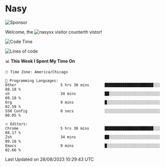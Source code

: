 # Nasy

<!--
<p align="center">
<img height="200" src="https://github-readme-stats.vercel.app/api?username=nasyxx&count_private=true&show_icons=true&theme=dracula&include_all_commits=true"/>
<img height="200" src="https://github-readme-stats.vercel.app/api/top-langs/?username=nasyxx&theme=dracula&hide=html,jupyter+notebook&count_private=true&show_icons=true"/>
</p>

  
----------------
-->

![Sponsor](https://img.shields.io/static/v1.svg?label=Sponsor&message=%E2%9D%A4&logo=GitHub&style=flat&color=pink)
 
Welcome, the ![nasyxx visitor counter](https://count.getloli.com/get/@nasyxx?theme=rule34)th vistor!
 
<!--START_SECTION:waka-->
![Code Time](http://img.shields.io/badge/Code%20Time-3%2C664%20hrs%2037%20mins-blue)

![Lines of code](https://img.shields.io/badge/From%20Hello%20World%20I%27ve%20Written-6.3%20million%20lines%20of%20code-blue)

📊 **This Week I Spent My Time On** 

```text
🕑︎ Time Zone: America/Chicago

💬 Programming Languages: 
Other                    5 hrs 30 mins       ██████████████████████░░░   88.18 % 
sh                       34 mins             ██░░░░░░░░░░░░░░░░░░░░░░░   09.18 % 
Org                      9 mins              █░░░░░░░░░░░░░░░░░░░░░░░░   02.59 % 
SSH Config               0 secs              ░░░░░░░░░░░░░░░░░░░░░░░░░   00.05 % 

🔥 Editors: 
Chrome                   5 hrs 30 mins       ██████████████████████░░░   88.17 % 
Zsh                      34 mins             ██░░░░░░░░░░░░░░░░░░░░░░░   09.18 % 
Emacs                    9 mins              █░░░░░░░░░░░░░░░░░░░░░░░░   02.66 % 
```


 Last Updated on 28/08/2023 10:29:43 UTC
<!--END_SECTION:waka-->

<!-- ![visitors](https://visitor-badge.laobi.icu/badge?page_id=nasyxx.nasyxx) -->
